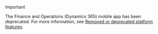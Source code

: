 > [!IMPORTANT]
>  The Finance and Operations (Dynamics 365) mobile app has been deprecated. For more information, see [Removed or deprecated platform features](../get-started/removed-deprecated-features-platform-updates.md#finance-and-operations-dynamics-365-mobile-application-and-mobile-platform).
